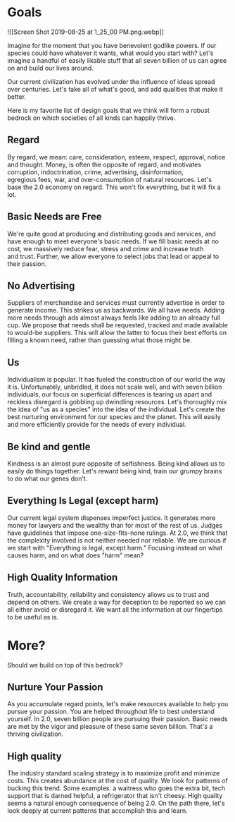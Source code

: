 # Goals

![[Screen Shot 2019-08-25 at 1_25_00 PM.png.webp]]

Imagine for the moment that you have benevolent godlike powers. If our species could have whatever it wants, what would you start with? Let's imagine a handful of easily likable stuff that all seven billion of us can agree on and build our lives around.

Our current civilization has evolved under the influence of ideas spread over centuries. Let's take all of what's good, and add qualities that make it better.

Here is my favorite list of design goals that we think will form a robust bedrock on which societies of all kinds can happily thrive.

## Regard

By regard, we mean: care, consideration, esteem, respect, approval, notice and thought. Money, is often the opposite of regard, and motivates corruption, indoctrination, crime, advertising, disinformation, egregious fees, war, and over-consumption of natural resources. Let's base the 2.0 economy on regard. This won't fix everything, but it will fix a lot.

## Basic Needs are Free

We're quite good at producing and distributing goods and services, and have enough to meet everyone's basic needs. If we fill basic needs at no cost, we massively reduce fear, stress and crime and increase truth and trust. Further, we allow everyone to select jobs that lead or appeal to their passion.

## No Advertising

Suppliers of merchandise and services must currently advertise in order to generate income. This strikes us as backwards. We all have needs. Adding more needs through ads almost always feels like adding to an already full cup. We propose that needs shall be requested, tracked and made available to would-be suppliers. This will allow the latter to focus their best efforts on filling a known need, rather than guessing what those might be.

## Us

Individualism is popular. It has fueled the construction of our world the way it is. Unfortunately, unbridled, it does not scale well, and with seven billion individuals, our focus on superficial differences is tearing us apart and reckless disregard is gobbling up dwindling resources. Let's thoroughly mix the idea of "us as a species" into the idea of the individual. Let's create the best nurturing environment for our species and the planet. This will easily and more efficiently provide for the needs of every individual.

## Be kind and gentle

Kindness is an almost pure opposite of selfishness. Being kind allows us to easily do things together. Let's reward being kind, train our grumpy brains to do what our genes don't.

## Everything Is Legal (except harm)

Our current legal system dispenses imperfect justice. It generates more money for lawyers and the wealthy than for most of the rest of us. Judges have guidelines that impose one-size-fits-none rulings. At 2.0, we think that the complexity involved is not neither needed nor reliable. We are curious if we start with "Everything is legal, except harm." Focusing instead on what causes harm, and on what does "harm" mean?

## High Quality Information

Truth, accountability, reliability and consistency allows us to trust and depend on others. We create a way for deception to be reported so we can all either avoid or disregard it. We want all the information at our fingertips to be useful as is.

# More?

Should we build on top of this bedrock?

## Nurture Your Passion

As you accumulate regard points, let's make resources available to help you pursue your passion. You are helped throughout life to best understand yourself. In 2.0, seven billion people are pursuing their passion. Basic needs are met by the vigor and pleasure of these same seven billion. That's a thriving civilization.

## High quality

The industry standard scaling strategy is to maximize profit and minimize costs. This creates abundance at the cost of quality. We look for patterns of bucking this trend. Some examples: a waitress who goes the extra bit, tech support that is darned helpful, a refrigerator that isn't cheesy. High quality seems a natural enough consequence of being 2.0. On the path there, let's look deeply at current patterns that accomplish this and learn.
